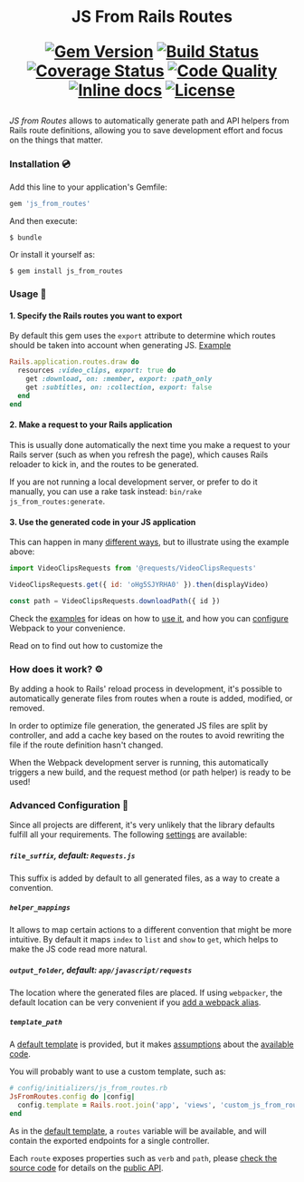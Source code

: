 <h1 align="center">
JS From Rails Routes
<p align="center">
<a href="https://rubygems.org/gems/js_from_routes"><img alt="Gem Version" src="https://img.shields.io/gem/v/js_from_routes.svg?colorB=e9573f"/></a>
<a href="https://travis-ci.org/ElMassimo/js_from_routes"><img alt="Build Status" src="https://travis-ci.org/ElMassimo/js_from_routes.svg"/></a>
<a href="https://codeclimate.com/github/ElMassimo/js_from_routes"><img alt="Coverage Status" src="https://codeclimate.com/github/ElMassimo/request_store_rails/badges/coverage.svg"/></a>
<a href="https://codeclimate.com/github/ElMassimo/js_from_routes"><img alt="Code Quality" src="https://codeclimate.com/github/ElMassimo/js_from_routes/badges/gpa.svg"/></a>
<a href="http://inch-ci.org/github/ElMassimo/js_from_routes"><img alt="Inline docs" src="http://inch-ci.org/github/ElMassimo/js_from_routes.svg"/></a>
<a href="https://github.com/ElMassimo/js_from_routes/blob/master/LICENSE.txt"><img alt="License" src="https://img.shields.io/badge/license-MIT-428F7E.svg"/></a>
</p>
</h1>

_JS from Routes_ allows to automatically generate path and API helpers from
Rails route definitions, allowing you to save development effort and focus on
the things that matter.

### Installation 💿

Add this line to your application's Gemfile:

```ruby
gem 'js_from_routes'
```

And then execute:

    $ bundle

Or install it yourself as:

    $ gem install js_from_routes

### Usage 🚀

#### 1. Specify the Rails routes you want to export

By default this gem uses the `export` attribute to determine which routes should
be taken into account when generating JS. [Example](https://github.com/ElMassimo/js_from_routes/blob/master/spec/support/sample_app/config/routes.rb#L6)

```ruby
Rails.application.routes.draw do
  resources :video_clips, export: true do
    get :download, on: :member, export: :path_only
    get :subtitles, on: :collection, export: false
  end
end
```

#### 2. Make a request to your Rails application

This is usually done automatically the next time you make a request to your
Rails server (such as when you refresh the page), which causes Rails reloader to
kick in, and the routes to be generated.

If you are not running a local development server, or prefer to do it manually,
you can use a rake task instead: `bin/rake js_from_routes:generate`.

#### 3. Use the generated code in your JS application

This can happen in many [different ways](https://github.com/ElMassimo/js_from_routes/blob/master/spec/support/sample_app/app/javascript/app.vue#L10), but to illustrate using the example above:

```js
import VideoClipsRequests from '@requests/VideoClipsRequests'

VideoClipsRequests.get({ id: 'oHg5SJYRHA0' }).then(displayVideo)

const path = VideoClipsRequests.downloadPath({ id })
```

Check the [examples](https://github.com/ElMassimo/js_from_routes/blob/master/spec/support/sample_app/app/javascript/App.vue) for ideas on how to [use it](https://github.com/ElMassimo/js_from_routes/blob/master/spec/support/sample_app/app/javascript/App.vue), and how you can [configure](https://github.com/ElMassimo/js_from_routes/blob/master/spec/support/sample_app/config/webpack/aliases.js#L11) Webpack to your convenience.

Read on to find out how to customize the

### How does it work? ⚙️

By adding a hook to Rails' reload process in development, it's possible to
automatically generate files from routes when a route is added, modified, or removed.

In order to optimize file generation, the generated JS files are split by
controller, and add a cache key based on the routes to avoid rewriting the file
if the route definition hasn't changed.

When the Webpack development server is running, this automatically triggers a
new build, and the request method (or path helper) is ready to be used!

### Advanced Configuration 📖

Since all projects are different, it's very unlikely that the library defaults
fulfill all your requirements. The following [settings](https://github.com/ElMassimo/js_from_routes/blob/master/lib/js_from_routes/generator.rb#L77-L80) are available:

##### `file_suffix`, default: `Requests.js`

This suffix is added by default to all generated files, as a way to create a
convention.

##### `helper_mappings`

It allows to map certain actions to a different convention that might be more
intuitive. By default it maps `index` to `list` and `show` to `get`, which
helps to make the JS code read more natural.

##### `output_folder`, default: `app/javascript/requests`

The location where the generated files are placed. If using `webpacker`, the
default location can be very convenient if you [add a webpack alias](https://github.com/ElMassimo/js_from_routes/blob/master/spec/support/sample_app/config/webpack/aliases.js#L11).

##### `template_path`

A [default template](https://github.com/ElMassimo/js_from_routes/blob/master/lib/js_from_routes/template.js.erb) is provided, but it makes [assumptions](https://github.com/ElMassimo/js_from_routes/tree/master/spec/support/sample_app/app/javascript/requests) about the [available](https://github.com/ElMassimo/js_from_routes/blob/master/spec/support/sample_app/app/javascript/services/ApiService.js#L17) [code](https://github.com/ElMassimo/js_from_routes/blob/master/spec/support/sample_app/app/javascript/helpers/UrlHelper.js#L28).

You will probably want to use a custom template, such as:

```ruby
# config/initializers/js_from_routes.rb
JsFromRoutes.config do |config|
  config.template = Rails.root.join('app', 'views', 'custom_js_from_routes.js.erb')
end
```

As in the [default template](https://github.com/ElMassimo/js_from_routes/blob/master/lib/js_from_routes/template.js.erb),
a `routes` variable will be available, and will contain the exported endpoints
for a single controller.

Each `route` exposes properties such as `verb` and `path`, please [check the
source code](https://github.com/ElMassimo/js_from_routes/blob/master/lib/js_from_routes/generator.rb#L34-L71) for details on the [public API](https://github.com/ElMassimo/js_from_routes/blob/master/lib/js_from_routes/generator.rb#L34-L71).

